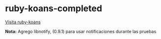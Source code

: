 # ruby-koans-completed
[Visita ruby-koans](http://rubykoans.com/)

**Nota:** Agrego libnotify, (0.9.1) para usar notificaciones durante las pruebas
